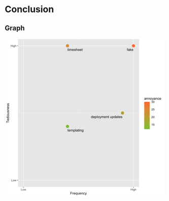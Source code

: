 # Conclusion


## Graph
![alt text](../assets/scatterplot.png "console")<!-- .element: style="max-width:50%;max-height:50%"  -->
